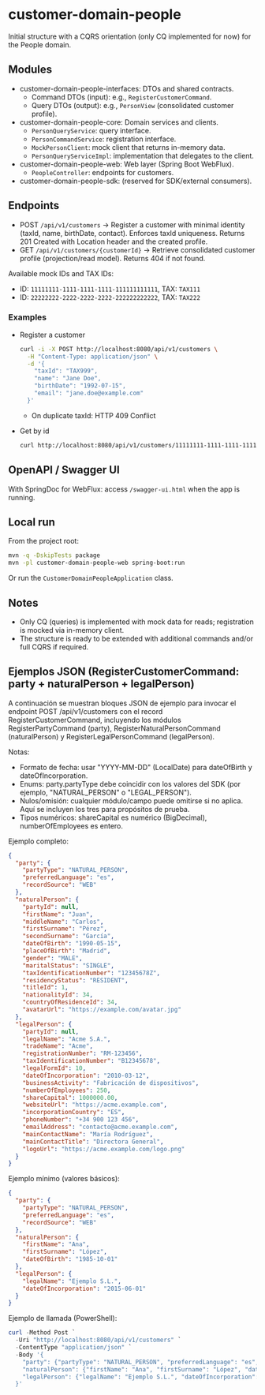# customer-domain-people

Initial structure with a CQRS orientation (only CQ implemented for now) for the People domain.

## Modules
- customer-domain-people-interfaces: DTOs and shared contracts.
  - Command DTOs (input): e.g., `RegisterCustomerCommand`.
  - Query DTOs (output): e.g., `PersonView` (consolidated customer profile).
- customer-domain-people-core: Domain services and clients.
  - `PersonQueryService`: query interface.
  - `PersonCommandService`: registration interface.
  - `MockPersonClient`: mock client that returns in-memory data.
  - `PersonQueryServiceImpl`: implementation that delegates to the client.
- customer-domain-people-web: Web layer (Spring Boot WebFlux).
  - `PeopleController`: endpoints for customers.
- customer-domain-people-sdk: (reserved for SDK/external consumers).

## Endpoints
- POST `/api/v1/customers` → Register a customer with minimal identity (taxId, name, birthDate, contact). Enforces taxId uniqueness. Returns 201 Created with Location header and the created profile.
- GET `/api/v1/customers/{customerId}` → Retrieve consolidated customer profile (projection/read model). Returns 404 if not found.

Available mock IDs and TAX IDs:
- ID: `11111111-1111-1111-1111-111111111111`, TAX: `TAX111`
- ID: `22222222-2222-2222-2222-222222222222`, TAX: `TAX222`

### Examples
- Register a customer
  ```bash
  curl -i -X POST http://localhost:8080/api/v1/customers \
    -H "Content-Type: application/json" \
    -d '{
      "taxId": "TAX999",
      "name": "Jane Doe",
      "birthDate": "1992-07-15",
      "email": "jane.doe@example.com"
    }'
  ```
  - On duplicate taxId: HTTP 409 Conflict

- Get by id
  ```bash
  curl http://localhost:8080/api/v1/customers/11111111-1111-1111-1111-111111111111
  ```

## OpenAPI / Swagger UI
With SpringDoc for WebFlux: access `/swagger-ui.html` when the app is running.

## Local run
From the project root:
```bash
mvn -q -DskipTests package
mvn -pl customer-domain-people-web spring-boot:run
```
Or run the `CustomerDomainPeopleApplication` class.

## Notes
- Only CQ (queries) is implemented with mock data for reads; registration is mocked via in-memory client.
- The structure is ready to be extended with additional commands and/or full CQRS if required.

## Ejemplos JSON (RegisterCustomerCommand: party + naturalPerson + legalPerson)
A continuación se muestran bloques JSON de ejemplo para invocar el endpoint POST /api/v1/customers con el record RegisterCustomerCommand, incluyendo los módulos RegisterPartyCommand (party), RegisterNaturalPersonCommand (naturalPerson) y RegisterLegalPersonCommand (legalPerson).

Notas:
- Formato de fecha: usar "YYYY-MM-DD" (LocalDate) para dateOfBirth y dateOfIncorporation.
- Enums: party.partyType debe coincidir con los valores del SDK (por ejemplo, "NATURAL_PERSON" o "LEGAL_PERSON").
- Nulos/omisión: cualquier módulo/campo puede omitirse si no aplica. Aquí se incluyen los tres para propósitos de prueba.
- Tipos numéricos: shareCapital es numérico (BigDecimal), numberOfEmployees es entero.

Ejemplo completo:
```json
{
  "party": {
    "partyType": "NATURAL_PERSON",
    "preferredLanguage": "es",
    "recordSource": "WEB"
  },
  "naturalPerson": {
    "partyId": null,
    "firstName": "Juan",
    "middleName": "Carlos",
    "firstSurname": "Pérez",
    "secondSurname": "García",
    "dateOfBirth": "1990-05-15",
    "placeOfBirth": "Madrid",
    "gender": "MALE",
    "maritalStatus": "SINGLE",
    "taxIdentificationNumber": "12345678Z",
    "residencyStatus": "RESIDENT",
    "titleId": 1,
    "nationalityId": 34,
    "countryOfResidenceId": 34,
    "avatarUrl": "https://example.com/avatar.jpg"
  },
  "legalPerson": {
    "partyId": null,
    "legalName": "Acme S.A.",
    "tradeName": "Acme",
    "registrationNumber": "RM-123456",
    "taxIdentificationNumber": "B12345678",
    "legalFormId": 10,
    "dateOfIncorporation": "2010-03-12",
    "businessActivity": "Fabricación de dispositivos",
    "numberOfEmployees": 250,
    "shareCapital": 1000000.00,
    "websiteUrl": "https://acme.example.com",
    "incorporationCountry": "ES",
    "phoneNumber": "+34 900 123 456",
    "emailAddress": "contacto@acme.example.com",
    "mainContactName": "María Rodríguez",
    "mainContactTitle": "Directora General",
    "logoUrl": "https://acme.example.com/logo.png"
  }
}
```

Ejemplo mínimo (valores básicos):
```json
{
  "party": {
    "partyType": "NATURAL_PERSON",
    "preferredLanguage": "es",
    "recordSource": "WEB"
  },
  "naturalPerson": {
    "firstName": "Ana",
    "firstSurname": "López",
    "dateOfBirth": "1985-10-01"
  },
  "legalPerson": {
    "legalName": "Ejemplo S.L.",
    "dateOfIncorporation": "2015-06-01"
  }
}
```

Ejemplo de llamada (PowerShell):
```powershell
curl -Method Post `
  -Uri "http://localhost:8080/api/v1/customers" `
  -ContentType "application/json" `
  -Body '{
    "party": {"partyType": "NATURAL_PERSON", "preferredLanguage": "es", "recordSource": "WEB"},
    "naturalPerson": {"firstName": "Ana", "firstSurname": "López", "dateOfBirth": "1985-10-01"},
    "legalPerson": {"legalName": "Ejemplo S.L.", "dateOfIncorporation": "2015-06-01"}
  }'
```

